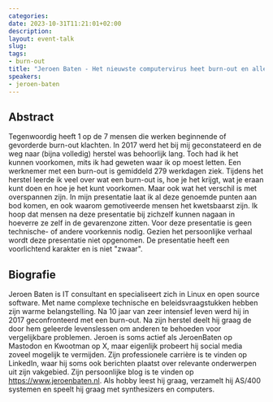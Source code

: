 ```yaml
---
categories:
date: 2023-10-31T11:21:01+02:00
description:
layout: event-talk
slug:
tags:
- burn-out
title: "Jeroen Baten - Het nieuwste computervirus heet burn-out en alleen gemotiveerde mensen kunnen het krijgen 🇳🇱"
speakers:
- jeroen-baten
---
```


## Abstract

Tegenwoordig heeft 1 op de 7 mensen die werken beginnende of gevorderde burn-out klachten. In 2017 werd het bij mij geconstateerd en de weg naar (bijna volledig) herstel was behoorlijk lang. Toch had ik het kunnen voorkomen, mits ik had geweten waar ik op moest letten. Een werknemer met een burn-out is gemiddeld 279 werkdagen ziek. Tijdens het herstel leerde ik veel over wat een burn-out is, hoe je het krijgt, wat je eraan kunt doen en hoe je het kunt voorkomen. Maar ook wat het verschil is met overspannen zijn. In mijn presentatie laat ik al deze genoemde punten aan bod komen, en ook waarom gemotiveerde mensen het kwetsbaarst zijn. Ik hoop dat mensen na deze presentatie bij zichzelf kunnen nagaan in hoeverre ze zelf in de gevarenzone zitten. Voor deze presentatie is geen technische- of andere voorkennis nodig. Gezien het persoonlijke verhaal wordt deze presentatie niet opgenomen. De presentatie heeft een voorlichtend karakter en is niet "zwaar".

## Biografie

Jeroen Baten is IT consultant en specialiseert zich in Linux en open source software. Met name complexe technische en beleidsvraagstukken hebben zijn warme belangstelling. Na 10 jaar van zeer intensief leven werd hij in 2017 geconfronteerd met een burn-out. Na zijn herstel deelt hij graag de door hem geleerde levenslessen om anderen te behoeden voor vergelijkbare problemen. Jeroen is soms actief als JeroenBaten op Mastodon en Kwootman op X, maar eigenlijk probeert hij social media zoveel mogelijk te vermijden. Zijn professionele carrière is te vinden op LinkedIn, waar hij soms ook berichten plaatst over relevante onderwerpen uit zijn vakgebied. Zijn persoonlijke blog is te vinden op https://www.jeroenbaten.nl. Als hobby leest hij graag, verzamelt hij AS/400 systemen en speelt hij graag met synthesizers en computers.
